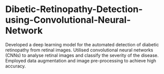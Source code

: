 # Dibetic-Retinopathy-Detection-using-Convolutional-Neural-Network
Developed a deep learning model for the automated detection of diabetic retinopathy from retinal images. Utilised convolutional neural networks (CNNs) to analyse retinal images and classify the severity of the disease. Employed data augmentation and image pre-processing to achieve high accuracy. 
